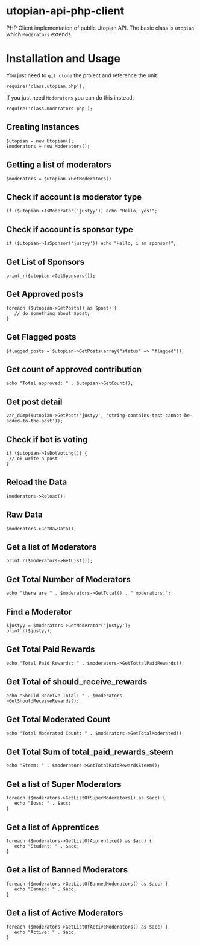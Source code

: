# utopian-api-php-client
PHP Client implementation of public Utopian API. The basic class is `Utopian` which `Moderators` extends. 

# Installation and Usage
You just need to `git clone` the project and reference the unit.

```
require('class.utopian.php');
```

If you just need `Moderators` you can do this instead:

```
require('class.moderators.php');
```


## Creating Instances
```
$utopian = new Utopian();
$moderators = new Moderators();
```

## Getting a list of moderators
```
$moderators = $utopian->GetModerators()
```

## Check if account is moderator type
```
if ($utopian->IsModerator('justyy')) echo "Hello, yes!";
```

## Check if account is sponsor type
```
if ($utopian->IsSponsor('justyy')) echo "Hello, i am sponsor!";
```

## Get List of Sponsors
```
print_r($utopian->GetSponsors());
```

## Get Approved posts
```
foreach ($utopian->GetPosts() as $post) {
   // do something about $post;
}
```

## Get Flagged posts
```
$flagged_posts = $utopian->GetPosts(array("status" => "flagged"));
```

## Get count of approved contribution
```
echo "Total approved: " . $utopian->GetCount();
```

## Get post detail
```
var_dump($utopian->GetPost('justyy', 'string-contains-test-cannot-be-added-to-the-post'));
```

## Check if bot is voting
```
if ($utopian->IsBotVoting()) {
 // ok write a post
}
```

## Reload the Data
```
$moderators->Reload();
```

## Raw Data
```
$moderators->GetRawData();
```

## Get a list of Moderators
```
print_r($moderators->GetList());
```

## Get Total Number of Moderators
```
echo "there are " . $moderators->GetTotal() . " moderators.";
```

## Find a Moderator
```
$justyy = $moderators->GetModerator('justyy');
print_r($justyy);
```

## Get Total Paid Rewards
```
echo "Total Paid Rewards: " . $moderators->GetTottalPaidRewards();
```

## Get Total of should_receive_rewards
```
echo "Should Receive Total: " . $moderators->GetShouldReceiveRewards();
```

## Get Total Moderated Count
```
echo "Total Moderated Count: " . $moderators->GetTotalModerated();
```

## Get Total Sum of total_paid_rewards_steem
```
echo "Steem: " . $moderators->GetTotalPaidRewardsSteem();
```

## Get a list of Super Moderators
```
foreach ($moderators->GetListOfSuperModerators() as $acc) {
   echo "Boss: " . $acc;
}
```

## Get a list of Apprentices
```
foreach ($moderators->GetListOfApprentice() as $acc) {
   echo "Student: " . $acc;
}
```

## Get a list of Banned Moderators
```
foreach ($moderators->GetListOfBannedModerators() as $acc) {
   echo "Banned: " . $acc;
}
```

## Get a list of Active Moderators
```
foreach ($moderators->GetListOfActiveModerators() as $acc) {
   echo "Active: " . $acc;
}
```
